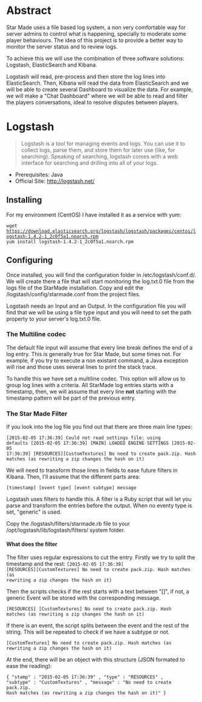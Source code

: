 # Abstract #

Star Made uses a file based log system, a non very comfortable way for server admins to control what is happening, specially to moderate some player behaviours. The idea of this project is to provide a better way to monitor the server status and to review logs.

To achieve this we will use the combination of three software solutions: Logstash, ElasticSearch and Kibana.

Logstash will read, pre-process and then store the log lines into ElasticSearch. Then, Kibana will read the data from ElasticSearch and we will be able to create several Dashboard to visualize the data. For example, we will make a "Chat Dashboard" where we will be able to read and filter the players conversations, ideal to resolve disputes between players.

# Logstash #

> Logstash is a tool for managing events and logs. You can use it to collect logs, parse them, and store them for later use (like, for searching). Speaking of searching, logstash comes with a web interface for searching and drilling into all of your logs.

 - Prerequisites: Java
 - Official Site: http://logstash.net/

## Installing ##

For my environment (CentOS) I have installed it as a service with yum:

<code>wget https://download.elasticsearch.org/logstash/logstash/packages/centos/logstash-1.4.2-1_2c0f5a1.noarch.rpm
yum install logstash-1.4.2-1_2c0f5a1.noarch.rpm </code>

## Configuring ##

Once installed, you will find the configuration folder in /etc/logstash/conf.d/. We will create there a file that will start monitoring the log.txt.0 file from the logs file of the StarMade installation. Copy and edit the /logstash/config/starmade.conf from the project files.

Logstash needs an Input and an Output. In the configuration file you will find that we will be using a file type input and you will need to set the path property to your server's log.txt.0 file.

### The Multiline codec ###

The default file input will assume that every line break defines the end of a log entry. This is generally true for Star Made, but some times not. For example, if you try to execute a non existant command, a Java exception will rise and those uses several lines to print the stack trace.

To handle this we have set a multiline codec. This option will allow us to group log lines with a criteria. All StarMade log entries starts with a timestamp, then, we will assume that every line **not** starting with the timestamp pattern will be part of the previous entry.

### The Star Made Filter ###

If you look into the log file you find out that there are three main line types:

<code>[2015-02-05 17:36:39] Could not read settings file: using defaults
[2015-02-05 17:36:39] [MAIN] LOADED ENGINE SETTINGS
[2015-02-05 17:36:39] [RESOURCES][CustomTextures] No need to create pack.zip. Hash matches (as rewriting a zip changes the hash on it)</code>

We will need to transform those lines in fields to ease future filters in Kibana. Then, I'll assume that the different parts area:

<code>[timestamp] [event type] [event subtype] message</code>

Logstash uses filters to handle this. A filter is a Ruby script that will let you parse and transform the entries before the output. When no eventy type is set, "generic" is used.

Copy the /logstash/filters/starmade.rb file to your /opt/logstash/lib/logstash/filters/ system folder.

#### What does the filter ####

The filter uses regular expressions to cut the entry. Firstly we try to split the timestamp and the rest:
<code>[2015-02-05 17:36:39]
[RESOURCES][CustomTextures] No need to create pack.zip. Hash matches (as rewriting a zip changes the hash on it)</code>

Then the scripts checks if the rest starts with a text between "[]", if not, a generic Event will be stored with the corresponding message.

<code>[RESOURCES]
[CustomTextures] No need to create pack.zip. Hash matches (as rewriting a zip changes the hash on it)</code>

If there is an event, the script splits between the event and the rest of the string. This will be repeated to check if we have a subtype or not.

<code>[CustomTextures]
No need to create pack.zip. Hash matches (as rewriting a zip changes the hash on it)</code>

At the end, there will be an object with this structure (JSON formated to ease the reading):

<code>{
	"stamp" 	: "2015-02-05 17:36:39"
	, "type" 	: "RESOURCES"
	, "subtype"	: "CustomTextures"
	, "message" : "No need to create pack.zip. Hash matches (as rewriting a zip changes the hash on it)"
}</code>